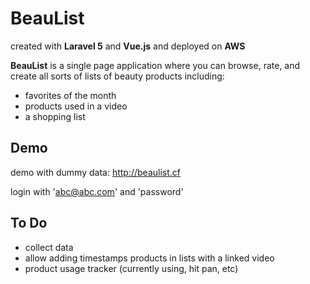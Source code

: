 # BeauList
created with **Laravel 5** and **Vue.js** and deployed on **AWS**

**BeauList** is a single page application where you can browse, rate, and create all sorts of lists of beauty products including:
- favorites of the month
- products used in a video
- a shopping list

## Demo
demo with dummy data: http://beaulist.cf

login with 'abc@abc.com' and 'password'

## To Do
- collect data
- allow adding timestamps products in lists with a linked video
- product usage tracker (currently using, hit pan, etc)